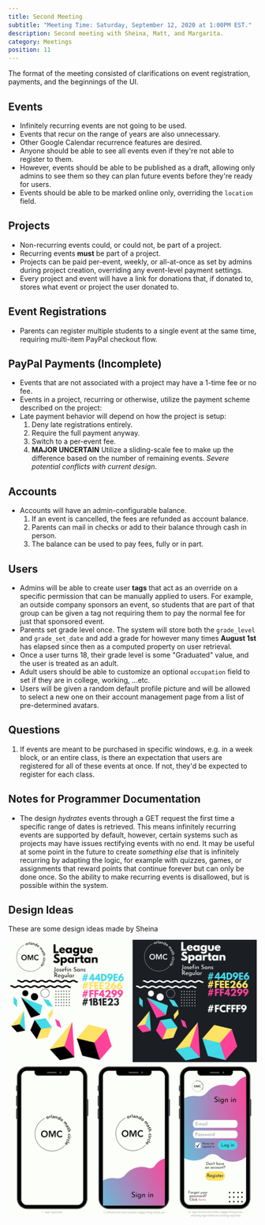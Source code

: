 ```yaml
---
title: Second Meeting
subtitle: "Meeting Time: Saturday, September 12, 2020 at 1:00PM EST."
description: Second meeting with Sheina, Matt, and Margarita.
category: Meetings
position: 11
---
```


The format of the meeting consisted of clarifications on event registration, payments, and the beginnings of the UI.

## Events

- Infinitely recurring events are not going to be used.
- Events that recur on the range of years are also unnecessary.
- Other Google Calendar recurrence features are desired.
- Anyone should be able to see all events even if they're not able to register to them.
- However, events should be able to be published as a draft, allowing only admins to see them so they can plan future events before they're ready for users.
- Events should be able to be marked online only, overriding the `location` field.

## Projects

- Non-recurring events could, or could not, be part of a project.
- Recurring events **must** be part of a project.
- Projects can be paid per-event, weekly, or all-at-once as set by admins during project creation, overriding any event-level payment settings.
- Every project and event will have a link for donations that, if donated to, stores what event or project the user donated to.

## Event Registrations

- Parents can register multiple students to a single event at the same time, requiring multi-item PayPal checkout flow.

## PayPal Payments (Incomplete)

- Events that are not associated with a project may have a 1-time fee or no fee.
- Events in a project, recurring or otherwise, utilize the payment scheme described on the project:
- Late payment behavior will depend on how the project is setup:
  1.  Deny late registrations entirely.
  2.  Require the full payment anyway.
  3.  Switch to a per-event fee.
  4.  **MAJOR UNCERTAIN** Utilize a sliding-scale fee to make up the difference based on the number of remaining events. _Severe potential conflicts with current design_.

## Accounts

- Accounts will have an admin-configurable balance.
  1. If an event is cancelled, the fees are refunded as account balance.
  2. Parents can mail in checks or add to their balance through cash in person.
  3. The balance can be used to pay fees, fully or in part.

## Users

- Admins will be able to create user **tags** that act as an override on a specific permission that can be manually applied to users. For example, an outside company sponsors an event, so students that are part of that group can be given a tag not requiring them to pay the normal fee for just that sponsored event.
- Parents set grade level once. The system will store both the `grade_level` and `grade_set_date` and add a grade for however many times **August 1st** has elapsed since then as a computed property on user retrieval.
- Once a user turns 18, their grade level is some "Graduated" value, and the user is treated as an adult.
- Adult users should be able to customize an optional `occupation` field to set if they are in college, working, ...etc.
- Users will be given a random default profile picture and will be allowed to select a new one on their account management page from a list of pre-determined avatars.

## Questions

1. If events are meant to be purchased in specific windows, e.g. in a week block, or an entire class, is there an expectation that users are registered for all of these events at once. If not, they'd be expected to register for each class.

## Notes for Programmer Documentation

- The design _hydrates_ events through a GET request the first time a specific range of dates is retrieved. This means infinitely recurring events are supported by default, however, certain systems such as projects may have issues rectifying events with no end. It may be useful at some point in the future to create _something else_ that is infinitely recurring by adapting the logic, for example with quizzes, games, or assignments that reward points that continue forever but can only be done once. So the ability to make recurring events is disallowed, but is possible within the system.

## Design Ideas

These are some design ideas made by Sheina

<img src="./images/meeting2_design_mock.png"></img>
<img src="./images/meeting2_login_mockup.png"></img>
